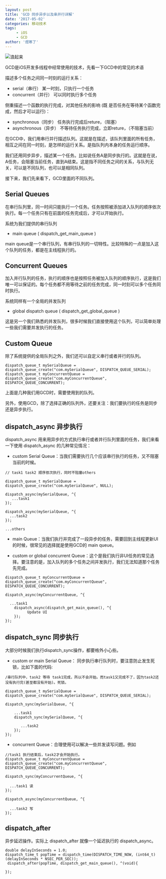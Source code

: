 ```yaml
---
layout: post
title: 'GCD 同步异步以及串并行详解'
date: '2017-05-02'
categories: 移动技术
tags:
     - iOS
     - GCD
author: '煜寒了'
---
```


![浪起来](http://7xqhcq.com1.z0.glb.clouddn.com/gcd/wind-surfing-67627_1920.jpg)

GCD是iOS开发多线程中经常使用的技术，先看一下GCD中的常见的术语
<!--more-->

描述多个任务之间同一时刻的运行关系：

* serial（串行） 某一时刻，只执行一个任务
* concurrent（并行） 可以同时执行多个任务

侧重描述一个函数的执行完成，对其他任务的影响 (既 是否任务在等待某个函数完成，然后才可以运行)：

* synchronous（同步） 任务执行完成后reture，（阻塞）
* asynchronous（异步） 不等待任务执行完成，立即reture，（不阻塞当前）

在GCD中，我们用串行并行描述队列。这就是在描述，该队列里面的所有任务，相互之间在同一时刻，是怎样的运行关系。是指队列内本身的任务运行顺序。 

我们还用同步异步，描述某一个任务。比如说任务A是同步执行的。这就是在说，A任务，会阻塞当前任务，直到A结束。这是指不同任务之间的关系，与队列无关，可以是不同队列，也可以是相同队列。

接下来，我们先来看下，GCD里面的不同队列。

## Serial Queues

在串行队列里，同一时间只能执行一个任务。任务按照被添加进入队列的顺序依次执行。每一个任务只有在前面的任务完成后，才可以开始执行。

系统为我们提供的串行队列

* main queue ( dispatch_get_main_queue )

main queue是一个串行队列，有串行队列的一切特性。比较特殊的一点是加入这个队列的任务，都是在主线程执行的。

## Concurrent Queues

加入并行队列的任务，执行的顺序也是按照任务被加入队列的顺序执行，这是我们唯一可以保证的。每个任务都不用等待之前的任务完成，同一时刻可以多个任务同时执行。

系统同样有一个全局的并发队列

* global dispatch queue ( dispatch_get_global_queue )

这是另一个我们熟悉的并发队列，很多时候我们直接使用这个队列，可以简单处理一些我们需要并发执行的任务。

## Custom Queue

除了系统提供的全局队列之外，我们还可以自定义串行或者并行的队列。

```
dispatch_queue_t mySerialQueue = dispatch_queue_create("com.mySerialQueue", DISPATCH_QUEUE_SERIAL);
dispatch_queue_t myConcurrentQueue = dispatch_queue_create("com.myConcurrentQueue", DISPATCH_QUEUE_CONCURRENT);
```

上面是几种我们用GCD时，需要使用到的队列。

另外，使用GCD，除了选择正确的队列外，还要关注：我们要执行的任务是同步还是异步执行。

## dispatch_async 异步执行

dispatch_async 用来用异步的方式执行串行或者并行队列里面的任务，我们来看一下使用 dispatch_async 的几种常见情况：

* custom Serial Queue：当我们需要执行几个应该串行执行的任务，又不阻塞当前的时候。

```
// task1 task2 顺序依次执行，同时不阻塞others

dispatch_queue_t mySerialQueue = dispatch_queue_create("com.mySerialQueue", NULL);

dispatch_async(mySerialQueue, ^{
   ...task1
});

dispatch_async(mySerialQueue, ^{
  ...task2
});

...others
```

* main Queue：当我们执行并完成了一段异步的任务，需要回到主线程更新UI的时候，很常见的选择就是使用GCD的 main queue。

* custom or global concurrent Queue：这个是我们执行非UI任务的常见选择。要注意的是，加入队列的多个任务之间并发执行，我们无法知道那个任务先完成。

```
dispatch_queue_t myConcurrentQueue = dispatch_queue_create("com.myConcurrentQueue", DISPATCH_QUEUE_CONCURRENT);

dispatch_async(myConcurrentQueue, ^{
  
  ...task1    
    dispatch_async(dispatch_get_main_queue(), ^{
          Update UI 
    });
});
```

## dispatch_sync 同步执行

大部分时候我们执行dispatch_sync操作，都要格外小心些。

* custom or main Serial Queue： 同步执行串行队列时，要注意防止发生死锁，比如下面的代码:

```
/串行队列中，task2 等待 task1完成，所以不会开始。而task1又完成不了，因为task2还没有执行完(甚至都没有开始)。死锁。
  
dispatch_queue_t mySerialQueue = dispatch_queue_create("com.mySerialQueue", DISPATCH_QUEUE_SERIAL);
    
dispatch_sync(mySerialQueue, ^{
    
    ...task1
    dispatch_sync(mySerialQueue, ^{
       
       ...task2            
    });
});
```

* concurrent Queue：合理使用可以解决一些并发读写问题。例如

```
//task1 执行结束后，task2才会开始执行。
dispatch_queue_t myConcurrentQueue = dispatch_queue_create("com.myConcurrentQueue", DISPATCH_QUEUE_CONCURRENT);

dispatch_sync(myConcurrentQueue, ^{
    
  ...task1 读
});
    
dispatch_async(myConcurrentQueue, ^{
    
  ...task2 写
});
```

## dispatch_after

异步延迟操作。实际上 dispatch_after 就像一个延迟执行的 dispatch_async。

```
double delayInSeconds = 1.0;
dispatch_time_t popTime = dispatch_time(DISPATCH_TIME_NOW, (int64_t)(delayInSeconds * NSEC_PER_SEC));
 dispatch_after(popTime, dispatch_get_main_queue(), ^(void){

});
```
